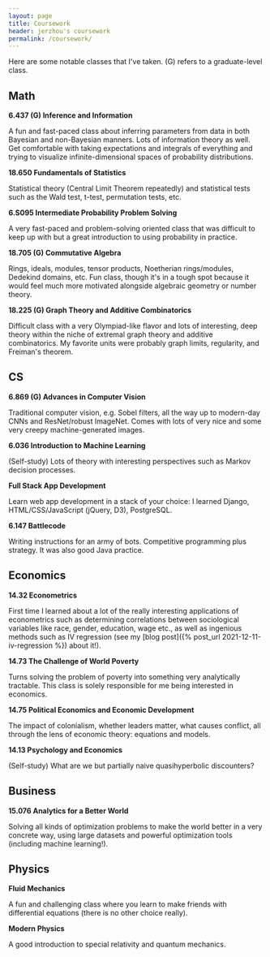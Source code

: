 ```yaml
---
layout: page
title: Coursework
header: jerzhou's coursework
permalink: /coursework/
---
```


Here are some notable classes that I've taken. (G) refers to a graduate-level class.

## Math

**6.437 (G) Inference and Information**

A fun and fast-paced class about inferring parameters from data in both Bayesian and non-Bayesian manners. Lots of information theory as well. Get comfortable with taking expectations and integrals of everything and trying to visualize infinite-dimensional spaces of probability distributions.

**18.650 Fundamentals of Statistics**

Statistical theory (Central Limit Theorem repeatedly) and statistical tests such as the Wald test, t-test, permutation tests, etc.

**6.S095 Intermediate Probability Problem Solving**

A very fast-paced and problem-solving oriented class that was difficult to keep up with but a great introduction to using probability in practice.

**18.705 (G) Commutative Algebra**

Rings, ideals, modules, tensor products, Noetherian rings/modules, Dedekind domains, etc. Fun class, though it's in a tough spot because it would feel much more motivated alongside algebraic geometry or number theory.

**18.225 (G) Graph Theory and Additive Combinatorics**

Difficult class with a very Olympiad-like flavor and lots of interesting, deep theory within the niche of extremal graph theory and additive combinatorics. My favorite units were probably graph limits, regularity, and Freiman's theorem.

## CS

**6.869 (G) Advances in Computer Vision**

Traditional computer vision, e.g. Sobel filters, all the way up to modern-day CNNs and ResNet/robust ImageNet. Comes with lots of very nice and some very creepy machine-generated images.

**6.036 Introduction to Machine Learning**

(Self-study) Lots of theory with interesting perspectives such as Markov decision processes.

**Full Stack App Development**

Learn web app development in a stack of your choice: I learned Django, HTML/CSS/JavaScript (jQuery, D3), PostgreSQL.

**6.147 Battlecode**

Writing instructions for an army of bots. Competitive programming plus strategy. It was also good Java practice.

## Economics

**14.32 Econometrics**

First time I learned about a lot of the really interesting applications of econometrics such as determining correlations between sociological variables like race, gender, education, wage etc., as well as ingenious methods such as IV regression (see my [blog post]({% post_url 2021-12-11-iv-regression %}) about it!).

**14.73 The Challenge of World Poverty**

Turns solving the problem of poverty into something very analytically tractable. This class is solely responsible for me being interested in economics.

**14.75 Political Economics and Economic Development**

The impact of colonialism, whether leaders matter, what causes conflict, all through the lens of economic theory: equations and models.

**14.13 Psychology and Economics**

(Self-study) What are we but partially naive quasihyperbolic discounters?

## Business

**15.076 Analytics for a Better World**

Solving all kinds of optimization problems to make the world better in a very concrete way, using large datasets and powerful optimization tools (including machine learning!).

## Physics

**Fluid Mechanics**

A fun and challenging class where you learn to make friends with differential equations (there is no other choice really).

**Modern Physics**

A good introduction to special relativity and quantum mechanics.

